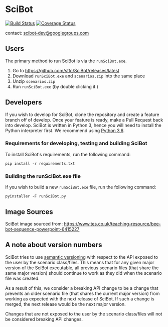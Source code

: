 # SciBot
[![Build Status](https://travis-ci.org/stfc/SciBot.svg?branch=develop)](https://travis-ci.org/stfc/SciBot)
[![Coverage Status](https://coveralls.io/repos/github/stfc/SciBot/badge.svg?branch=develop)](https://coveralls.io/github/stfc/SciBot?branch=develop)

contact: scibot-dev@googlegroups.com

## Users
The primary method to run SciBot is via the `runSciBot.exe`.

1. Go to https://github.com/stfc/SciBot/releases/latest
2. Download `runSciBot.exe` and `scenarios.zip` into the same place
3. Unzip `scenarios.zip`
4. Run `runSciBot.exe` (by double clicking it.)

## Developers
If you wish to develop for SciBot, clone the repository and create a feature branch off of develop. Once your feature is ready, make a Pull Request back into develop. SciBot is written in Python 3, hence you will need to install the Python interpreter first. We recommend using [Python 3.6](https://www.python.org/ftp/python/3.6.4/python-3.6.4.exe).

### Requirements for developing, testing and building SciBot
To install SciBot's requirements, run the following command:
```
pip install -r requirements.txt
```

### Building the runSciBot.exe file
If you wish to build a new `runSciBot.exe` file, run the following command:
```
pyinstaller -F runSciBot.py
```

## Image Sources
SciBot image sourced from: https://www.tes.co.uk/teaching-resource/bee-bot-sequence-powerpoint-6415227

## A note about version numbers
SciBot tries to use [semantic versioning](https://semver.org) with respect to the API exposed to the user by the scenario class/files.
This means that for any given major version of the SciBot executable, all previous scenario files (that share the same major version) should continue to work as they did when the scenario file was created.

As a result of this, we consider a breaking API change to be a change that prevents an older scenario file (that shares the current major version) from working as expected with the next release of SciBot. If such a change is merged, the next release would be the next major version.

Changes that are not exposed to the user by the scenario class/files will not be considered breaking API changes.
